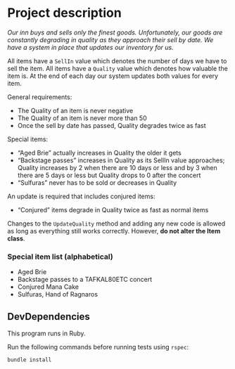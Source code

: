 # Project description
_Our inn buys and sells only the finest goods. Unfortunately, our goods are constantly degrading in quality as they approach their sell by date. We have a system in place that updates our inventory for us._

All items have a `SellIn` value which denotes the number of days we have to sell the item. All items have a `Quality` value which denotes how valuable the item is. At the end of each day our system updates both values for every item.

General requirements:

- The Quality of an item is never negative
- The Quality of an item is never more than 50
- Once the sell by date has passed, Quality degrades twice as fast

Special items:

- “Aged Brie” actually increases in Quality the older it gets 
- “Backstage passes” increases in Quality as its SellIn value approaches; Quality increases by 2 when there are 10 days or less and by 3 when there are 5 days or less but Quality drops to 0 after the concert
- “Sulfuras” never has to be sold or decreases in Quality

An update is required that includes conjured items:

- “Conjured” items degrade in Quality twice as fast as normal items

Changes to the `UpdateQuality` method and adding any new code is allowed as long as everything still works correctly. However, **do not alter the Item class**.

### Special item list (alphabetical)
- Aged Brie
- Backstage passes to a TAFKAL80ETC concert
- Conjured Mana Cake
- Sulfuras, Hand of Ragnaros

## DevDependencies
This program runs in Ruby.

Run the following commands before running tests using `rspec`:

```
bundle install
```


